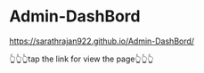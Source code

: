 # Admin-DashBord

https://sarathrajan922.github.io/Admin-DashBord/  

👆👆👆tap the link for view the page👆👆👆
